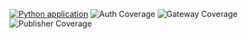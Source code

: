 [![Python application](https://github.com/MatveyIvanov/Verim-Back/actions/workflows/python-app.yml/badge.svg)](https://github.com/MatveyIvanov/Verim-Back/actions/workflows/python-app.yml)
![Auth Coverage](https://img.shields.io/endpoint?url=https://gist.githubusercontent.com/MatveyIvanov/757112fa1eaaf7bee58f771e2238c394/raw/VerimDevAuthCoverage.json)
![Gateway Coverage](https://img.shields.io/endpoint?url=https://gist.githubusercontent.com/MatveyIvanov/757112fa1eaaf7bee58f771e2238c394/raw/VerimDevGatewayCoverage.json)
![Publisher Coverage](https://img.shields.io/endpoint?url=https://gist.githubusercontent.com/MatveyIvanov/757112fa1eaaf7bee58f771e2238c394/raw/VerimDevPublisherCoverage.json)
